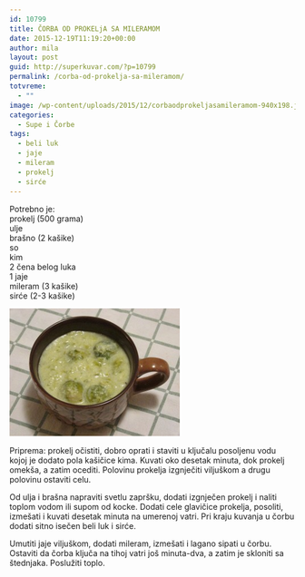 ```yaml
---
id: 10799
title: ČORBA OD PROKELjA SA MILERAMOM
date: 2015-12-19T11:19:20+00:00
author: mila
layout: post
guid: http://superkuvar.com/?p=10799
permalink: /corba-od-prokelja-sa-mileramom/
totvreme:
  - ""
image: /wp-content/uploads/2015/12/corbaodprokeljasamileramom-940x198.jpg
categories:
  - Supe i Čorbe
tags:
  - beli luk
  - jaje
  - mileram
  - prokelj
  - sirće
---
```

Potrebno je:  
prokelj (500 grama)  
ulje  
brašno (2 kašike)  
so  
kim  
2 čena belog luka  
1 jaje  
mileram (3 kašike)  
sirće (2-3 kašike)

[<img class="alignnone size-medium wp-image-10802" src="/wp-content/uploads/2015/12/corbaodprokeljasamileramom-300x225.jpg" alt="corbaodprokeljasamileramom" width="300" height="225" />](/wp-content/uploads/2015/12/corbaodprokeljasamileramom-e1450523861983.jpg)

Priprema: prokelj očistiti, dobro oprati i staviti u ključalu posoljenu vodu kojoj je dodato pola kašičice kima. Kuvati oko desetak minuta, dok prokelj omekša, a zatim ocediti. Polovinu prokelja izgnječiti viljuškom a drugu polovinu ostaviti celu.

Od ulja i brašna napraviti svetlu zapršku, dodati izgnječen prokelj i naliti toplom vodom ili supom od kocke. Dodati cele glavičice prokelja, posoliti, izmešati i kuvati desetak minuta na umerenoj vatri. Pri kraju kuvanja u čorbu dodati sitno isečen beli luk i sirće.

Umutiti jaje viljuškom, dodati mileram, izmešati i lagano sipati u čorbu. Ostaviti da čorba ključa na tihoj vatri još minuta-dva, a zatim je skloniti sa štednjaka. Poslužiti toplo.